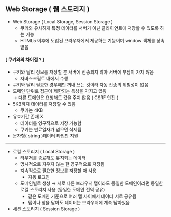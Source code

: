 ## Web Storage ( 웹 스토리지 )
- Web Storage ( Local Storage, Session Storage )
  - 쿠키와 유사하게 특정 데이터를 서버가 아닌 클라이언트에 저장할 수 있도록 하는 기능
  - HTML5 이후에 도입된 브라우저에서 제공하는 기능이며 window 객체를 상속 받음

#### [ 쿠키와의 차이점 ? ]
- 쿠키와 달리 정보를 저장할 뿐 서버에 전송되지 않아 서버에 부담이 가지 않음
  - 자바스크립트 내에서 수행
- 쿠키와 달리 필요한 경우에만 꺼내 쓰는 것이라 자동 전송의 위험성이 없음
- 도메인 단위로 접근이 제한되는 특성을 가지고 있음 <br>
  → 다른 도메인은 요청해도 값을 주지 않음 ( CSRF 안전 )
- 5KB까지 데이터를 저장할 수 있음
  - 쿠키는 4KB
- 유효기간 존재 X
  - 데이터를 영구적으로 저장 가능함
  - 쿠키는 만료일자가 넘으면 삭제됨
- 문자형( string )데이터 타입만 지원

---

- 로컬 스토리지 ( Local Storage )
  - 라우저를 종료해도 유지되는 데이터
  - 명시적으로 지우지 않는 한 영구적으로 저장됨
  - 지속적으로 필요한 정보를 저장할 때 사용
    - 자동 로그인
  - 도메인별로 생성 → 서로 다른 브라우저 탭이라도 동일한 도메인이라면 동일한 로컬 스토리지 사용 (동일한 도메인 전역 공유)
    - 같은 도메인 기준으로 여러 탭 사이에서 데이터 서로 공유됨
    - 탭이나 창을 닫아도 데이터는 브라우저에 계속 남아있음
- 세션 스토리지 ( Session Storage )



  
